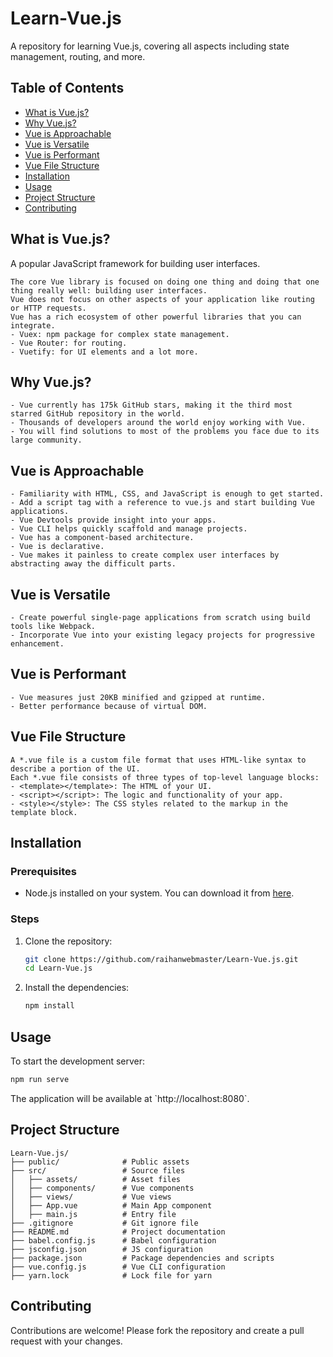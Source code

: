 # Learn-Vue.js

A repository for learning Vue.js, covering all aspects including state management, routing, and more.

## Table of Contents

- [What is Vue.js?](#what-is-vue-js)
- [Why Vue.js?](#why-vue-js)
- [Vue is Approachable](#vue-is-approachable)
- [Vue is Versatile](#vue-is-versatile)
- [Vue is Performant](#vue-is-performant)
- [Vue File Structure](#vue-file-structure)
- [Installation](#installation)
- [Usage](#usage)
- [Project Structure](#project-structure)
- [Contributing](#contributing)

## What is Vue.js?

A popular JavaScript framework for building user interfaces.

```
The core Vue library is focused on doing one thing and doing that one thing really well: building user interfaces.
Vue does not focus on other aspects of your application like routing or HTTP requests.
Vue has a rich ecosystem of other powerful libraries that you can integrate.
- Vuex: npm package for complex state management.
- Vue Router: for routing.
- Vuetify: for UI elements and a lot more.
```

## Why Vue.js?

```
- Vue currently has 175k GitHub stars, making it the third most starred GitHub repository in the world.
- Thousands of developers around the world enjoy working with Vue.
- You will find solutions to most of the problems you face due to its large community.
```

## Vue is Approachable

```
- Familiarity with HTML, CSS, and JavaScript is enough to get started.
- Add a script tag with a reference to vue.js and start building Vue applications.
- Vue Devtools provide insight into your apps.
- Vue CLI helps quickly scaffold and manage projects.
- Vue has a component-based architecture.
- Vue is declarative.
- Vue makes it painless to create complex user interfaces by abstracting away the difficult parts.
```

## Vue is Versatile

```
- Create powerful single-page applications from scratch using build tools like Webpack.
- Incorporate Vue into your existing legacy projects for progressive enhancement.
```

## Vue is Performant

```
- Vue measures just 20KB minified and gzipped at runtime.
- Better performance because of virtual DOM.
```

## Vue File Structure

```
A *.vue file is a custom file format that uses HTML-like syntax to describe a portion of the UI.
Each *.vue file consists of three types of top-level language blocks:
- <template></template>: The HTML of your UI.
- <script></script>: The logic and functionality of your app.
- <style></style>: The CSS styles related to the markup in the template block.
```

## Installation

### Prerequisites

- Node.js installed on your system. You can download it from [here](https://nodejs.org/).

### Steps

1. Clone the repository:

   ```bash
   git clone https://github.com/raihanwebmaster/Learn-Vue.js.git
   cd Learn-Vue.js
   ```

2. Install the dependencies:

   ```bash
   npm install
   ```

## Usage

To start the development server:

```bash
npm run serve
```

The application will be available at \`http://localhost:8080\`.

## Project Structure

```
Learn-Vue.js/
├── public/              # Public assets
├── src/                 # Source files
│   ├── assets/          # Asset files
│   ├── components/      # Vue components
│   ├── views/           # Vue views
│   ├── App.vue          # Main App component
│   ├── main.js          # Entry file
├── .gitignore           # Git ignore file
├── README.md            # Project documentation
├── babel.config.js      # Babel configuration
├── jsconfig.json        # JS configuration
├── package.json         # Package dependencies and scripts
├── vue.config.js        # Vue CLI configuration
├── yarn.lock            # Lock file for yarn
```

## Contributing

Contributions are welcome! Please fork the repository and create a pull request with your changes.

